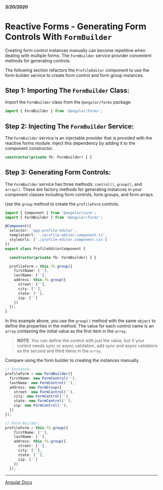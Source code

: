 ##### 3/20/2020
# Reactive Forms - Generating Form Controls With `FormBuilder`
Creating form control instances manually can become repetitive when dealing with multiple forms.  The `FormBuilder` service provider convenient methods for generating controls.

The following section refactors the `ProfileEditor` component to use the form builder service to create form control and form group instances.

## Step 1: Importing The `FormBuilder` Class:
Import the `FormBuilder` class from the `@angular/forms` package.

```ts
import { FormBuilder } from '@angular/forms';
```

## Step 2: Injecting The `FormBuilder` Service:
The `FormBuilder` service is an injectable provider that is provided with the reactive forms module. Inject this dependency by adding it to the component constructor.

```ts
constructor(private fb: FormBuilder) { }
```

## Step 3: Generating Form Controls:
The `FormBuilder` service has three methods:  `control()`, `group()`, and `array()`.  These are factory methods for generating instances in your component classes including form controls, form groups, and form arrays.

Use the `group` method to create the `profileForm` controls.

```ts
import { Component } from '@angular/core';
import { FormBuilder } from '@angular/forms';

@Component({
  selector: 'app-profile-editor',
  templateUrl: './profile-editor.component.ts',
  styleUrls: ['./profile-editor.component.css']
})
export class ProfileEditorComponent {

  constructor(private fb: FormBuilder) { }

  profileForm = this.fb.group({
    firstName: [''],
    lastName: [''],
    address: this.fb.group({
      street: [''],
      city: [''],
      state: [''],
      zip: ['']
    })
  });
}
```

In this example above, you use the `group()` method with the same `object` to define the properties in the method.  The value for each control name is an `array` containing the initial value as the first item in the `array`.

  > **NOTE**: You can define the control with just the value, but if your control needs sync or async validation, add sync and async validators as the second and third items in the `array`.

Compare using the form builder to creating the instances manually.

```ts
// Instance:
profileForm = new FormBuilder({
  firstName: new FormControl(''),
  lastName: new FormControl(''),
  address: new FormGroup({
    street: new FormControl(''),
    city: new FormControl(''),
    state: new FormControl(''),
    zip: new FormControl(''),
  })
});
```

```ts
// Form Builder:
profileForm = this.fb.group({
    firstName: [''],
    lastName: [''],
    address: this.fb.group({
      street: [''],
      city: [''],
      state: [''],
      zip: ['']
    })
  });
```

---

[Angular Docs](https://angular.io/guide/reactive-forms#generating-form-controls-with-formbuilder)